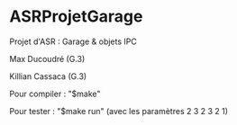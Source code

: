 # ASRProjetGarage

Projet d'ASR : Garage & objets IPC


Max Ducoudré (G.3)

Killian Cassaca (G.3)


Pour compiler : "$make"

Pour tester   : "$make run" (avec les paramètres 2 3 2 3 2 1)

